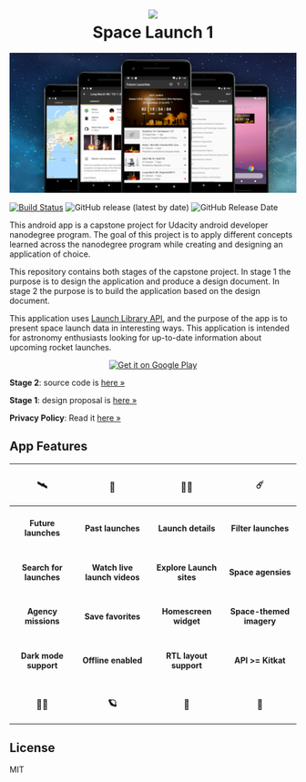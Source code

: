<h1 align='center'><img src='https://raw.githubusercontent.com/nkrusch/SpaceLaunchOne/master/SpaceLaunchOne/app/src/main/res/mipmap-xxhdpi/ic_launcher_round.png' width="84"><br/>Space Launch 1</h1>

<img src="feature.png" alt="app feature" />

[![Build Status](https://travis-ci.com/nkrusch/SpaceLaunchOne.svg?branch=master)](https://travis-ci.com/nkrusch/SpaceLaunchOne)
![GitHub release (latest by date)](https://img.shields.io/github/v/release/nkrusch/SpaceLaunchOne)
![GitHub Release Date](https://img.shields.io/github/release-date/nkrusch/SpaceLaunchOne)

This android app is a capstone project for Udacity android developer nanodegree program. The goal of this project is to apply different concepts learned across the nanodegree program while creating and designing an application of choice. 

This repository contains both stages of the capstone project. In stage 1 the purpose is to design the application and produce a design document. In stage 2 the purpose is to build the application based on the design document. 

This application uses [Launch Library API](https://ll.thespacedevs.com/2.0.0/swagger/), and the purpose of the app is to present space launch data in interesting ways. This application is intended for astronomy enthusiasts looking for up-to-date information about upcoming rocket launches.

<p align="center">
<a href='https://play.google.com/store/apps/details?id=io.github.nkrusch.spacelaunchone&utm_source=github&utm_campaign=github&pcampaignid=MKT-Other-global-all-co-prtnr-py-PartBadge-Mar2515-1'><img alt='Get it on Google Play' height="72" src='https://play.google.com/intl/en_us/badges/images/generic/en_badge_web_generic.png'/></a>
</p>

**Stage 2**: source code is [here &raquo;](https://github.com/nkrusch/SpaceLaunchOne/tree/master/SpaceLaunchOne)

**Stage 1**: design proposal is [here &raquo;](https://github.com/nkrusch/SpaceLaunchOne/tree/master/docs)

**Privacy Policy**: Read it [here &raquo;](https://github.com/nkrusch/SpaceLaunchOne/blob/master/docs/privacy_policy.md)

## App Features

| <h3>🛰️</h3> | <h3>🚀</h3> | <h3>👩‍🚀</h3> | <h3>☄️</h3> | 
| --- | --- |  --- | --- |
| <h4 align="center">Future launches</h4> | <h4 align="center">Past launches</h4> | <h4 align="center">Launch details</h4> | <h4 align="center">Filter launches</h4> |
| <h4 align="center">Search for launches</h4> | <h4 align="center">Watch live launch videos</h4> | <h4 align="center">Explore Launch sites</h4> | <h4 align="center">Space agensies</h4> | 
| <h4 align="center">Agency missions</h4> | <h4 align="center">Save favorites</h4> | <h4 align="center">Homescreen widget</h4> | <h4 align="center">Space-themed imagery</h4> | 
| <h4 align="center">Dark mode support</h4> | <h4 align="center">Offline enabled</h4> | <h4 align="center">RTL layout support</h4> | <h4 align="center">API >= Kitkat</h4> | 
| <h3 align="center">👨‍🚀</h3> | <h3 align="center">🪐</h3> | <h3 align="center">📡</h3> | <h3 align="center">🔭</h3> | 


## License 

MIT
